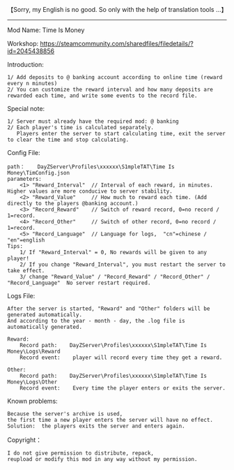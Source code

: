 【Sorry, my English is no good. So only with the help of translation tools ...】

--------------------------------------------------------------------------------------

Mod Name: Time Is Money

Workshop: https://steamcommunity.com/sharedfiles/filedetails/?id=2045438856

Introduction:

	1/ Add deposits to @ banking account according to online time (reward every n minutes)
	2/ You can customize the reward interval and how many deposits are rewarded each time, and write some events to the record file.
	
Special note:

	1/ Server must already have the required mod: @ banking
	2/ Each player's time is calculated separately.
	   Players enter the server to start calculating time, exit the server to clear the time and stop calculating.
	   
Config File:

	path：    DayZServer\Profiles\xxxxxx\S1mpleTAT\Time Is Money\TimConfig.json
	parameters:
		<1> "Reward_Interval"  // Interval of each reward, in minutes. Higher values are more conducive to server stability.
		<2> "Reward_Value"     // How much to reward each time. (Add directly to the players @banking account.)
		<3> "Record_Reward"    // Switch of reward record, 0=no record / 1=record.
		<4> "Record_Other"     // Switch of other record, 0=no record / 1=record.
		<5> "Record_Language"  // Language for logs,  "cn"=chinese / "en"=english
	Tips:
		1/ If "Reward_Interval" = 0, No rewards will be given to any player!
		2/ If you change "Reward_Interval", you must restart the server to take effect.
		3/ change "Reward_Value" / "Record_Reward" / "Record_Other" / "Record_Language"  No server restart required.


Logs File:

	After the server is started, "Reward" and "Other" folders will be generated automatically.
	And according to the year - month - day, the .log file is automatically generated.
	
	Reward:
		Record path:    DayZServer\Profiles\xxxxxx\S1mpleTAT\Time Is Money\Logs\Reward
		Record event:    player will record every time they get a reward.
		
	Other:
		Record path:    DayZServer\Profiles\xxxxxx\S1mpleTAT\Time Is Money\Logs\Other
		Record event:    Every time the player enters or exits the server.
		
Known problems:

	Because the server's archive is used,
	the first time a new player enters the server will have no effect.
	Solution:  the players exits the server and enters again.

Copyright：

	I do not give permission to distribute, repack, 
	reupload or modify this mod in any way without my permission.
